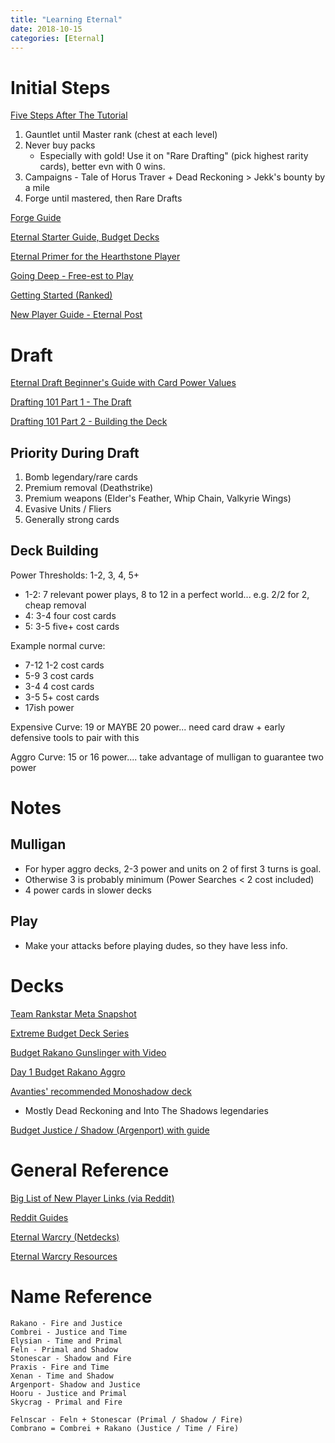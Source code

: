 ```yaml
---
title: "Learning Eternal"
date: 2018-10-15
categories: [Eternal]
---
```


# Initial Steps

[Five Steps After The Tutorial](https://eternaltitans.com/a-rockpackers-guide-for-new-players/)
1. Gauntlet until Master rank (chest at each level)
1. Never buy packs
    - Especially with gold! Use it on "Rare Drafting" (pick highest rarity cards), better evn with 0 wins.
2. Campaigns - Tale of Horus Traver + Dead Reckoning > Jekk's bounty by a mile
3. Forge until mastered, then Rare Drafts

[Forge Guide](https://rngeternal.com/2017/04/01/scions-school-getting-started-ii-forge/)

[Eternal Starter Guide, Budget Decks](https://www.a-space-games.com/eternal-starter-guide)

[Eternal Primer for the Hearthstone Player](https://www.numotgaming.com/eternal-primer-hearthstone-player/)

[Going Deep - Free-est to Play](https://rngeternal.com/2017/10/01/going-deep-free-est-to-play/)

[Getting Started (Ranked)](https://rngeternal.com/2017/04/22/scions-school-getting-started-iii-ranked/)

[New Player Guide - Eternal Post](https://theeternalpost.com/player-guides/new-player-guide)

# Draft

[Eternal Draft Beginner's Guide with Card Power Values](http://www.numotgaming.com/eternal-draft-beginners-guide/)

[Drafting 101 Part 1 - The Draft](https://rngeternal.com/2017/09/21/drafting-101-part-1/)

[Drafting 101 Part 2 - Building the Deck](https://rngeternal.com/2017/09/28/drafting-101-part-2-building-the-deck/)

## Priority During Draft

1. Bomb legendary/rare cards
2. Premium removal (Deathstrike)
3. Premium weapons (Elder's Feather, Whip Chain, Valkyrie Wings)
4. Evasive Units / Fliers
5. Generally strong cards

## Deck Building

Power Thresholds: 1-2, 3, 4, 5+

- 1-2: 7 relevant power plays, 8 to 12 in a perfect world... e.g. 2/2 for 2, cheap removal
- 4: 3-4 four cost cards
- 5: 3-5 five+ cost cards

Example normal curve:
- 7-12 1-2 cost cards
- 5-9 3 cost cards
- 3-4 4 cost cards
- 3-5 5+ cost cards
- 17ish power

Expensive Curve: 19 or MAYBE 20 power... need card draw + early defensive tools to pair with this

Aggro Curve: 15 or 16 power.... take advantage of mulligan to guarantee two power

# Notes

## Mulligan

- For hyper aggro decks, 2-3 power and units on 2 of first 3 turns is goal.
- Otherwise 3 is probably minimum (Power Searches < 2 cost included)
- 4 power cards in slower decks

## Play

- Make your attacks before playing dudes, so they have less info.


# Decks

[Team Rankstar Meta Snapshot](https://teamrankstar.com/eternal-meta-snapshot-2/)

[Extreme Budget Deck Series](https://theeternalpost.com/competitive-play/budget-decks/extreme/article)

[Budget Rakano Gunslinger with Video](https://eternalwarcry.com/decks/details/j70Md0G1kBc/budget-rakano-gunslinger-w-video-showcase)

[Day 1 Budget Rakano Aggro](https://eternalwarcry.com/decks/details/jcd6DPbYn8s/day-1-budget-rakano)

[Avanties' recommended Monoshadow deck](https://eternalwarcry.com/decks/details/rI1O6185IDw/into-the-shadowlands-top-40-masters)
- Mostly Dead Reckoning and Into The Shadows legendaries

[Budget Justice / Shadow (Argenport) with guide](https://eternalwarcry.com/decks/details/S071ykERwhs/budget-argenport-deck-w-video-deck-tech-explanation)

# General Reference

[Big List of New Player Links (via Reddit)](https://www.reddit.com/r/EternalCardGame/comments/6q9f39/the_big_giant_list_of_new_player_links/?st=j610jh2f&sh=5fd74367)

[Reddit Guides](https://www.reddit.com/r/EternalCardGame/wiki/guides)

[Eternal Warcry (Netdecks)](https://eternalwarcry.com/)

[Eternal Warcry Resources](https://eternalwarcry.com/resources)

# Name Reference

    Rakano - Fire and Justice
    Combrei - Justice and Time
    Elysian - Time and Primal
    Feln - Primal and Shadow
    Stonescar - Shadow and Fire    
    Praxis - Fire and Time
    Xenan - Time and Shadow
    Argenport- Shadow and Justice
    Hooru - Justice and Primal
    Skycrag - Primal and Fire

    Felnscar - Feln + Stonescar (Primal / Shadow / Fire)
    Combrano = Combrei + Rakano (Justice / Time / Fire)

